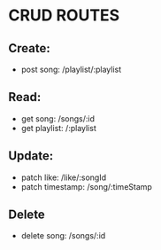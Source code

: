 # CRUD ROUTES

## Create:
- post song: /playlist/:playlist

## Read:
- get song: /songs/:id
- get playlist: /:playlist

## Update:
- patch like: /like/:songId
- patch timestamp: /song/:timeStamp

## Delete
- delete song: /songs/:id